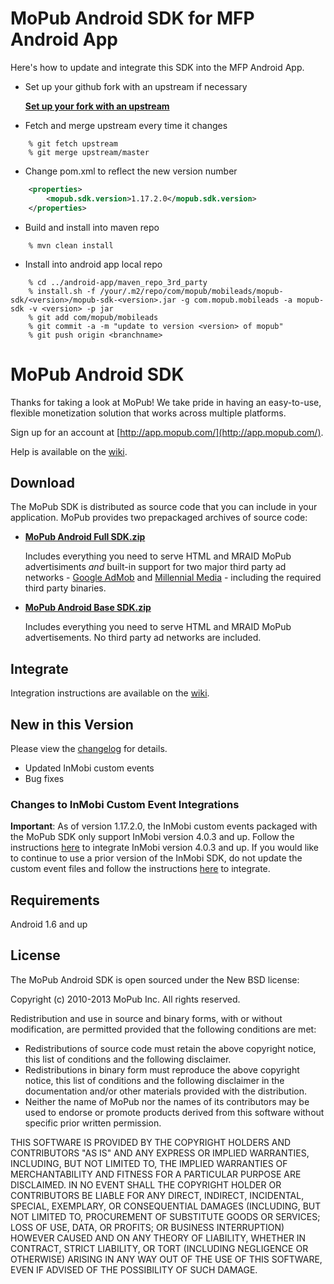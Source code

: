# MoPub Android SDK for MFP Android App

Here's how to update and integrate this SDK into the MFP Android App.

- Set up your github fork with an upstream if necessary

  **[Set up your fork with an upstream](https://help.github.com/articles/syncing-a-fork)**

- Fetch and merge upstream every time it changes

```
	% git fetch upstream
	% git merge upstream/master
```

- Change pom.xml to reflect the new version number

```xml
	<properties>
		<mopub.sdk.version>1.17.2.0</mopub.sdk.version>
	</properties>
```

- Build and install into maven repo

```
	% mvn clean install
```

- Install into android app local repo

```
	% cd ../android-app/maven_repo_3rd_party
	% install.sh -f /your/.m2/repo/com/mopub/mobileads/mopub-sdk/<version>/mopub-sdk-<version>.jar -g com.mopub.mobileads -a mopub-sdk -v <version> -p jar
	% git add com/mopub/mobileads
	% git commit -a -m "update to version <version> of mopub"
	% git push origin <branchname>
```

# MoPub Android SDK

Thanks for taking a look at MoPub! We take pride in having an easy-to-use, flexible monetization solution that works across multiple platforms.

Sign up for an account at [http://app.mopub.com/](http://app.mopub.com/).

Help is available on the [wiki](https://github.com/mopub/mopub-android-sdk/wiki/Getting-Started).

## Download

The MoPub SDK is distributed as source code that you can include in your application.  MoPub provides two prepackaged archives of source code:

- **[MoPub Android Full SDK.zip](http://bit.ly/YUdU9v)**

  Includes everything you need to serve HTML and MRAID MoPub advertisiments *and* built-in support for two major third party ad networks - [Google AdMob](http://www.google.com/ads/admob/) and [Millennial Media](http://www.millennialmedia.com/) - including the required third party binaries.

- **[MoPub Android Base SDK.zip](http://bit.ly/YUdWhH)**

  Includes everything you need to serve HTML and MRAID MoPub advertisements.  No third party ad networks are included.

## Integrate

Integration instructions are available on the [wiki](https://github.com/mopub/mopub-android-sdk/wiki/Getting-Started).


## New in this Version

Please view the [changelog](https://github.com/mopub/mopub-android-sdk/blob/master/CHANGELOG.md) for details.

  - Updated InMobi custom events
  - Bug fixes

### Changes to InMobi Custom Event Integrations
**Important**: As of version 1.17.2.0, the InMobi custom events packaged with the MoPub SDK only support InMobi version 4.0.3 and up. Follow the instructions [here](https://www.inmobi.com/support/integration/23817448/22051163/android-sdk-integration-guide/) to integrate InMobi version 4.0.3 and up. If you would like to continue to use a prior version of the InMobi SDK, do not update the custom event files and follow the instructions [here](https://www.inmobi.com/support/art/23806682/22095493/mopub-adaptor-android-sdk-integration-guide/) to integrate.

## Requirements

Android 1.6 and up

## License

The MoPub Android SDK is open sourced under the New BSD license:

Copyright (c) 2010-2013 MoPub Inc.
All rights reserved.

Redistribution and use in source and binary forms, with or without modification, are permitted provided that the following conditions are met:

* Redistributions of source code must retain the above copyright notice, this list of conditions and the following disclaimer.
* Redistributions in binary form must reproduce the above copyright notice, this list of conditions and the following disclaimer in the documentation and/or other materials provided with the distribution.
* Neither the name of MoPub nor the names of its contributors may be used to endorse or promote products derived from this software without specific prior written permission.

THIS SOFTWARE IS PROVIDED BY THE COPYRIGHT HOLDERS AND CONTRIBUTORS "AS IS" AND ANY EXPRESS OR IMPLIED WARRANTIES, INCLUDING, BUT NOT LIMITED TO, THE IMPLIED WARRANTIES OF MERCHANTABILITY AND FITNESS FOR A PARTICULAR PURPOSE ARE DISCLAIMED. IN NO EVENT SHALL THE COPYRIGHT HOLDER OR CONTRIBUTORS BE LIABLE FOR ANY DIRECT, INDIRECT, INCIDENTAL, SPECIAL, EXEMPLARY, OR CONSEQUENTIAL DAMAGES (INCLUDING, BUT NOT LIMITED TO, PROCUREMENT OF SUBSTITUTE GOODS OR SERVICES; LOSS OF USE, DATA, OR PROFITS; OR BUSINESS INTERRUPTION) HOWEVER CAUSED AND ON ANY THEORY OF LIABILITY, WHETHER IN CONTRACT, STRICT LIABILITY, OR TORT (INCLUDING NEGLIGENCE OR OTHERWISE) ARISING IN ANY WAY OUT OF THE USE OF THIS SOFTWARE, EVEN IF ADVISED OF THE POSSIBILITY OF SUCH DAMAGE.
